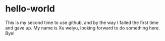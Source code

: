 # hello-world
This is my second time to use github, and by the way I failed the first time and gave up.
My name is Xu weiyu, looking forward to do something here. Bye!
